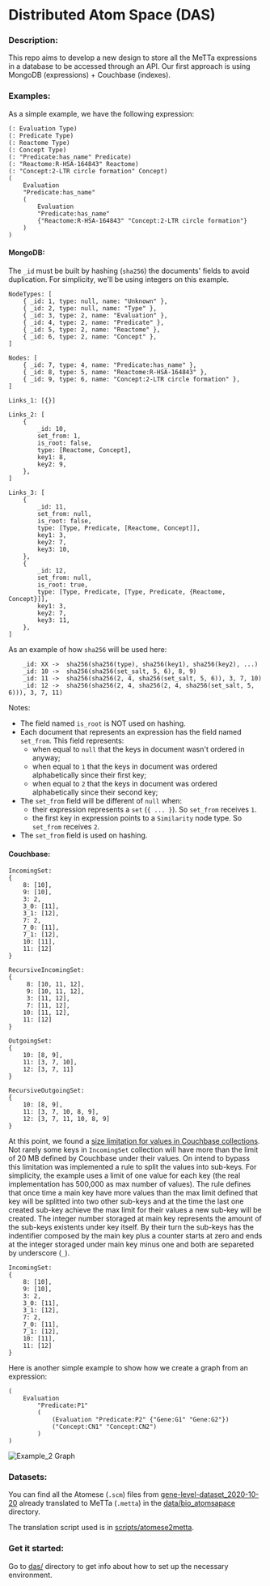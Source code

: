 # Distributed Atom Space (DAS)

### Description:

This repo aims to develop a new design to store all the MeTTa expressions in a database to be accessed through an API.
Our first approach is using MongoDB (expressions) + Couchbase (indexes).

### Examples:

As a simple example, we have the following expression:

```
(: Evaluation Type)
(: Predicate Type)
(: Reactome Type)
(: Concept Type)
(: "Predicate:has_name" Predicate)
(: "Reactome:R-HSA-164843" Reactome)
(: "Concept:2-LTR circle formation" Concept)
(
	Evaluation 
	"Predicate:has_name" 
	(
	    Evaluation 
	    "Predicate:has_name" 
	    {"Reactome:R-HSA-164843" "Concept:2-LTR circle formation"}
	)
)
```

#### MongoDB:

The `_id` must be built by hashing (`sha256`) the documents' fields to avoid duplication. For simplicity, we'll be using
integers on this example.

```
NodeTypes: [
    { _id: 1, type: null, name: "Unknown" },
    { _id: 2, type: null, name: "Type" },
    { _id: 3, type: 2, name: "Evaluation" },
    { _id: 4, type: 2, name: "Predicate" },
    { _id: 5, type: 2, name: "Reactome" },
    { _id: 6, type: 2, name: "Concept" },
]

Nodes: [
    { _id: 7, type: 4, name: "Predicate:has_name" },
    { _id: 8, type: 5, name: "Reactome:R-HSA-164843" },
    { _id: 9, type: 6, name: "Concept:2-LTR circle formation" },
]

Links_1: [{}]

Links_2: [
    {
	    _id: 10,
	    set_from: 1,
	    is_root: false,
	    type: [Reactome, Concept],
	    key1: 8,
	    key2: 9,
    },
]

Links_3: [
    {
	    _id: 11,
	    set_from: null,
	    is_root: false,
	    type: [Type, Predicate, [Reactome, Concept]],
	    key1: 3,
	    key2: 7,
	    key3: 10,
    },
    {
	    _id: 12,
	    set_from: null,
	    is_root: true,
	    type: [Type, Predicate, [Type, Predicate, {Reactome, Concept}]],
	    key1: 3,
	    key2: 7,
	    key3: 11,
    },
]
```

As an example of how `sha256` will be used here:

```
    _id: XX ->  sha256(sha256(type), sha256(key1), sha256(key2), ...)
    _id: 10 ->  sha256(sha256(set_salt, 5, 6), 8, 9)
    _id: 11 ->  sha256(sha256(2, 4, sha256(set_salt, 5, 6)), 3, 7, 10)
    _id: 12 ->  sha256(sha256(2, 4, sha256(2, 4, sha256(set_salt, 5, 6))), 3, 7, 11)
```

Notes:

- The field named `is_root` is NOT used on hashing.
- Each document that represents an expression has the field named `set_from`. This field represents:
  - when equal to `null` that the keys in document wasn't ordered in anyway;
  - when equal to `1` that the keys in document was ordered alphabetically since their first key;
  - when equal to `2` that the keys in document was ordered alphabetically since their second key;
- The `set_from` field will be different of `null` when:
  - their expression represents a `set` (`{ ... }`). So `set_from` receives `1`.
  - the first key in expression points to a `Similarity` node type. So `set_from` receives `2`.
- The `set_from` field is used on hashing.

#### Couchbase:

```
IncomingSet:
{
    8: [10],
    9: [10],
    3: 2,
    3_0: [11],
    3_1: [12],
    7: 2,
    7_0: [11],
    7_1: [12],
    10: [11],
    11: [12]
}

RecursiveIncomingSet:
{
     8: [10, 11, 12],
     9: [10, 11, 12],
     3: [11, 12],
     7: [11, 12],
    10: [11, 12],
    11: [12]
}

OutgoingSet:
{
    10: [8, 9],
    11: [3, 7, 10],
    12: [3, 7, 11]
}

RecursiveOutgoingSet:
{
    10: [8, 9],
    11: [3, 7, 10, 8, 9],
    12: [3, 7, 11, 10, 8, 9]
}
```

At this point, we found a [size limitation for values in Couchbase collections](https://docs.couchbase.com/server/current/learn/clusters-and-availability/size-limitations.html).
Not rarely some keys in `IncomingSet` collection will have more than the limit of 20 MB defined by Couchbase under their values.
On intend to bypass this limitation was implemented a rule to split the values into sub-keys. For simplicity, the example uses a limit of one value for each key (the real implementation has 500,000 as max number of values).
The rule defines that once time a main key have more values than the max limit defined that key will be splitted into two other sub-keys and at the time the last one created sub-key achieve the max limit for their values a new sub-key will be created.
The integer number storaged at main key represents the amount of the sub-keys existents under key itself. By their turn the sub-keys has the indentifier composed by the main key plus a counter starts at zero and ends at the integer storaged under main key minus one and both are separeted by underscore (`_`).

```
IncomingSet:
{
    8: [10],
    9: [10],
    3: 2,
    3_0: [11],
    3_1: [12],
    7: 2,
    7_0: [11],
    7_1: [12],
    10: [11],
    11: [12]
}
```

Here is another simple example to show how we create a graph from an expression:

```
(
    Evaluation
        "Predicate:P1"
        (
            (Evaluation "Predicate:P2" {"Gene:G1" "Gene:G2"})
            ("Concept:CN1" "Concept:CN2")
        )
)
```

![Example_2 Graph](./assets/example_2_graph.png)

### Datasets:

You can find all the Atomese (`.scm`) files
from [gene-level-dataset_2020-10-20](https://mozi.ai/datasets/gene-level-dataset_2020-10-20/)
already translated to MeTTa (`.metta`) in the [data/bio_atomsapace](./data/bio_atomspace) directory.

The translation script used is in [scripts/atomese2metta](./scripts/atomese2metta).

### Get it started:

Go to [das/](./das) directory to get info about how to set up the necessary environment.
